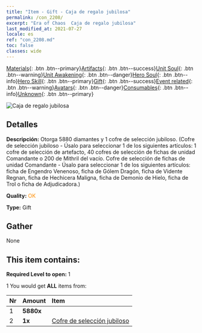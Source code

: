 ```yaml
---
title: "Item - Gift - Caja de regalo jubilosa"
permalink: /con_2208/
excerpt: "Era of Chaos  Caja de regalo jubilosa"
last_modified_at: 2021-07-27
locale: es
ref: "con_2208.md"
toc: false
classes: wide
---
```

 [Materials](/ItemsES/){: .btn .btn--primary}[Artifacts](/ItemsES/Artifacts/){: .btn .btn--success}[Unit Soul](/ItemsES/UnitSoul/){: .btn .btn--warning}[Unit Awakening](/ItemsES/UnitAwakening/){: .btn .btn--danger}[Hero Soul](/ItemsES/HeroSoul/){: .btn .btn--info}[Hero Skill](/ItemsES/HeroSkill/){: .btn .btn--primary}[Gift](/ItemsES/Gift/){: .btn .btn--success}[Event related](/ItemsES/Events/){: .btn .btn--warning}[Avatars](/ItemsES/Avatars/){: .btn .btn--danger}[Consumables](/ItemsES/Consumables/){: .btn .btn--info}[Unknown](/ItemsES/Unknown/){: .btn .btn--primary}

 ![Caja de regalo jubilosa](/images/t/i_907190.png)

## Detalles
 **Descripción:** Otorga 5880 diamantes y 1 cofre de selección jubiloso. (Cofre de selección jubiloso - Úsalo para seleccionar 1 de los siguientes artículos: 1 cofre de selección de artefacto, 40 cofres de selección de fichas de unidad Comandante o 200 de Mithril del vacío.  Cofre de selección de fichas de unidad Comandante - Úsalo para seleccionar 1 de los siguientes artículos: ficha de Engendro Venenoso, ficha de Gólem Dragón, ficha de Vidente Regnan, ficha de Hechicera Maligna, ficha de Demonio de Hielo, ficha de Trol o ficha de Adjudicadora.)

 **Quality:** <span style="color: #FF8C00">OK</span>

 **Type:** Gift

## Gather

  None

## This item contains:

 **Required Level to open:** 1

 1 You would get **ALL** items  from:

  | Nr | Amount |     Item    |
  |:---|:-------|:------------|
  | 1 |  **5880x** | <i class="fas fa-gem"/> |  | 
  | 2 |  **1x** | [Cofre de selección jubiloso](/es/Items/con_2205/) |  | 
